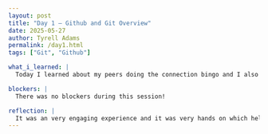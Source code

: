 ```yaml
---
layout: post
title: "Day 1 – Github and Git Overview"
date: 2025-05-27
author: Tyrell Adams
permalink: /day1.html
tags: ["Git", "Github"]

what_i_learned: |
  Today I learned about my peers doing the connection bingo and I also conversed with my group and learned a little about them personlly. I learned most of the core concepts about git and github. I learned about the repository which contains project files and hisory of changes and I learned concepts like push, pull, clone, which is used when creating a project.

blockers: |
  There was no blockers during this session!

reflection: |
  It was an very engaging experience and it was very hands on which helped me understand the key concepts. Very easy to understand! Before that, there was the placement test which was also a straightfoward process. Learning about my group was also very smooth and informal as well. 
---
```

